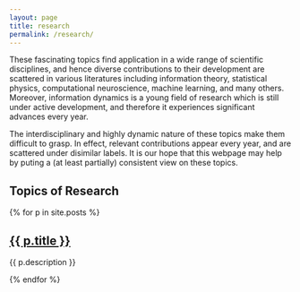 ```yaml
---
layout: page
title: research
permalink: /research/
---
```



These fascinating topics find application in a wide range of scientific disciplines, and hence diverse contributions to their development are scattered in various literatures including information theory, statistical physics, computational neuroscience, machine learning, and many others. Moreover, information dynamics is a young field of research which is still under active development, and therefore it experiences significant advances every year.

The interdisciplinary and highly dynamic nature of these topics make them difficult to grasp. In effect, relevant contributions appear every year, and are scattered under disimilar labels. It is our hope that this webpage may help by puting a (at least partially) consistent view on these topics.

## Topics of Research

{% for p in site.posts %}
<h2><a href="{{ p.url }}" target="_blank" style="{{ p.hidetitle }}">{{ p.title }}</a></h2>
<p>
{{ p.description }}</p>
{% endfor %}

